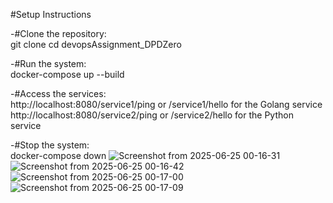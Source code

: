 #Setup Instructions

-#Clone the repository:    
git clone <repository-url>
cd devopsAssignment_DPDZero



-#Run the system:    
docker-compose up --build



-#Access the services:    
http://localhost:8080/service1/ping or /service1/hello for the Golang service    
http://localhost:8080/service2/ping or /service2/hello for the Python service



-#Stop the system:   
docker-compose down
![Screenshot from 2025-06-25 00-16-31](https://github.com/user-attachments/assets/f05e028e-2709-447d-a273-92589927a761)
![Screenshot from 2025-06-25 00-16-42](https://github.com/user-attachments/assets/7112dfdd-18bd-44d9-addc-283d8eaa43c9)
![Screenshot from 2025-06-25 00-17-00](https://github.com/user-attachments/assets/e1826538-62ba-4fec-addd-1500898c3083)
![Screenshot from 2025-06-25 00-17-09](https://github.com/user-attachments/assets/1647abd7-5ac5-4e93-8595-3f7f34fc0c79)
